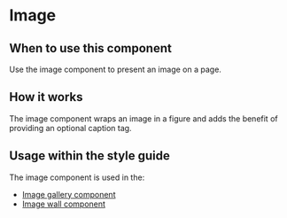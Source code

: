 # Image

## When to use this component

Use the image component to present an image on a page.

## How it works

The image component wraps an image in a figure and adds the benefit of providing an optional caption tag.

## Usage within the style guide

The image component is used in the:

* <a href="{{path './image-gallery.html'}}">Image gallery component</a>
* <a href="{{path './image-wall.html'}}">Image wall component</a>
